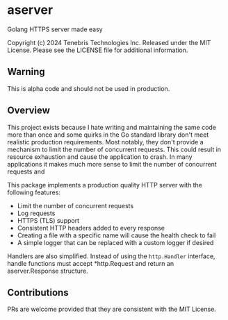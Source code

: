 # aserver
Golang HTTPS server made easy

Copyright (c) 2024 Tenebris Technologies Inc.
Released under the MIT License. Please see the LICENSE file for additional information.

## Warning
This is alpha code and should not be used in production.

## Overview
This project exists because I hate writing and maintaining the same code more than once
and some quirks in the Go standard library don't meet realistic production requirements. 
Most notably, they don't provide a mechanism to limit the number of concurrent requests.
This could result in resource exhaustion and cause the application to crash. In many
applications it makes much more sense to limit the number of concurrent requests and

This package implements a production quality HTTP server with the following features:

- Limit the number of concurrent requests
- Log requests
- HTTPS (TLS) support
- Consistent HTTP headers added to every response
- Creating a file with a specific name will cause the health check to fail
- A simple logger that can be replaced with a custom logger if desired

Handlers are also simplified. Instead of using the `http.Handler` interface, handle
functions must accept *http.Request and return an aserver.Response structure.

## Contributions
PRs are welcome provided that they are consistent with the MIT License.
